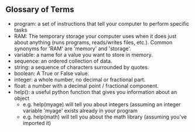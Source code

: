 ## Glossary of Terms

+ program: a set of instructions that tell your computer to perform specific tasks
+ RAM: The temporary storage your computer uses when it does just about anything (runs programs, reads/writes files, etc.).  Common synonyms for 'RAM' are 'memory' and 'storage'.
+ variable: a name for a value you want to store in memory.
+ sequence: an ordered collection of data.
+ string: a sequence of characters surrounded by quotes.
+ boolean: A True or False value.
+ integer: a whole number, no decimal or fractional part.
+ float: a number with a decimal point / fractional component.
+ help(): a useful python function that gives you information about an object
    - e.g. help(myage) will tell you about integers (assuming an integer variable 'myage' exists already in your program
    - e.g. help(math) will tell you about the math library (assuming you've imported it)
